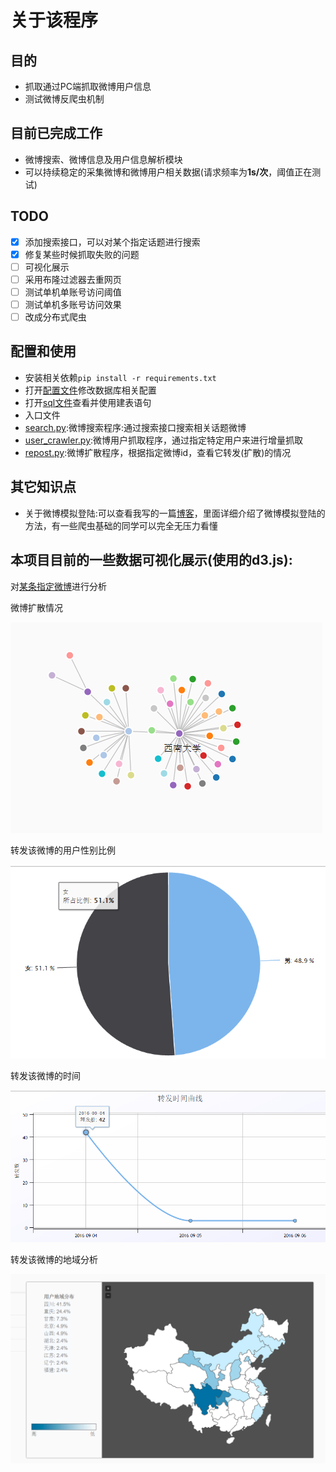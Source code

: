 # 关于该程序
## 目的
- 抓取通过PC端抓取微博用户信息
- 测试微博反爬虫机制


## 目前已完成工作
- 微博搜索、微博信息及用户信息解析模块
- 可以持续稳定的采集微博和微博用户相关数据(请求频率为**1s/次**，阈值正在测试)

## TODO
- [x] 添加搜索接口，可以对某个指定话题进行搜索
- [x] 修复某些时候抓取失败的问题
- [ ] 可视化展示
- [ ] 采用布隆过滤器去重网页
- [ ] 测试单机单账号访问阈值
- [ ] 测试单机多账号访问效果
- [ ] 改成分布式爬虫

## 配置和使用
- 安装相关依赖```pip install -r requirements.txt```
- 打开[配置文件](./config/spider.yaml)修改数据库相关配置
- 打开[sql文件](./config/sql/spider.sql)查看并使用建表语句
- 入口文件 
 - [search.py](./search_run.py):微博搜索程序:通过搜索接口搜索相关话题微博
 - [user_crawler.py](./user_crawler.py):微博用户抓取程序，通过指定特定用户来进行增量抓取
 - [repost.py](./repost.py):微博扩散程序，根据指定微博id，查看它转发(扩散)的情况

## 其它知识点
- 关于微博模拟登陆:可以查看我写的一篇[博客]()，里面详细介绍了微博模拟登陆的方法，有一些爬虫基础的同学可以完全无压力看懂

## 本项目目前的一些数据可视化展示(使用的**d3.js**):
对[某条指定微博](http://weibo.com/1973665271/E6HiqDiCg?refer_flag=1001030103_&type=comment#_rnd1473216182746)进行分析

微博扩散情况

![微博扩散](./img/kuosan.png)

转发该微博的用户性别比例

![用户性别比例](./img/sex.png)

转发该微博的时间

![转发曲线](./img/reposttime.png)

转发该微博的地域分析

![转发地域](./img/diyu.png)
